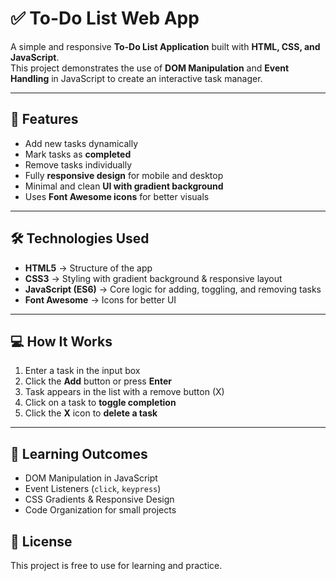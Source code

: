 # ✅ To-Do List Web App

A simple and responsive **To-Do List Application** built with **HTML, CSS, and JavaScript**.  
This project demonstrates the use of **DOM Manipulation** and **Event Handling** in JavaScript to create an interactive task manager.

---

## 🚀 Features
- Add new tasks dynamically  
- Mark tasks as **completed**  
- Remove tasks individually  
- Fully **responsive design** for mobile and desktop  
- Minimal and clean **UI with gradient background**  
- Uses **Font Awesome icons** for better visuals  

---

## 🛠️ Technologies Used
- **HTML5** → Structure of the app  
- **CSS3** → Styling with gradient background & responsive layout  
- **JavaScript (ES6)** → Core logic for adding, toggling, and removing tasks  
- **Font Awesome** → Icons for better UI  

---

## 💻 How It Works
1. Enter a task in the input box  
2. Click the **Add** button or press **Enter**  
3. Task appears in the list with a remove button (X)  
4. Click on a task to **toggle completion**  
5. Click the **X** icon to **delete a task**  

---

## 🎯 Learning Outcomes
- DOM Manipulation in JavaScript  
- Event Listeners (`click`, `keypress`)  
- CSS Gradients & Responsive Design  
- Code Organization for small projects  


## 📜 License
This project is free to use for learning and practice.
